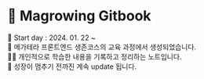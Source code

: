 # 📒 Magrowing Gitbook

 📅 Start day : 2024. 01. 22 \~&#x20;<br/>
 📝 메가테라 프론트엔드 생존코스의 교육 과정에서 생성되었습니다.<br/>
 ✍🏻 개인적으로 학습한 내용을 기록하고 정리하는 노트입니다.<br/>
 🔄 성장이 멈추기 전까진 계속 update 됩니다.
